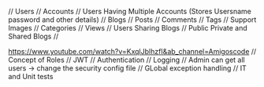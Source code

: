 // Users
    // Accounts
    // Users Having Multiple Accounts (Stores Usersname password and other details)
// Blogs
    // Posts
        // Comments
        // Tags
    // Support Images
    // Categories
    // Views
// Users Sharing Blogs
    // Public Private and Shared Blogs
// 





https://www.youtube.com/watch?v=KxqlJblhzfI&ab_channel=Amigoscode
// Concept of Roles 
// JWT
// Authentication
// Logging
// Admin can get all users -> change the security config file
// GLobal exception handling 
// IT and Unit tests